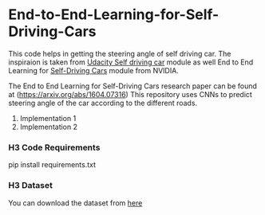 # End-to-End-Learning-for-Self-Driving-Cars

This code helps in getting the steering angle of self driving car. The inspiraion is taken from [Udacity Self driving car](https://github.com/udacity/CarND-Behavioral-Cloning-P3) module as well End to End Learning for [Self-Driving Cars](https://devblogs.nvidia.com/deep-learning-self-driving-cars/) module from NVIDIA.

The End to End Learning for Self-Driving Cars research paper can be found at (https://arxiv.org/abs/1604.07316) This repository uses CNNs to predict steering angle of the car according to the different roads.

1. Implementation 1
2. Implementation 2

### H3 Code Requirements
pip install requirements.txt

### H3 Dataset
You can download the dataset from [here](https://d17h27t6h515a5.cloudfront.net/topher/2016/December/584f6edd_data/data.zip)
